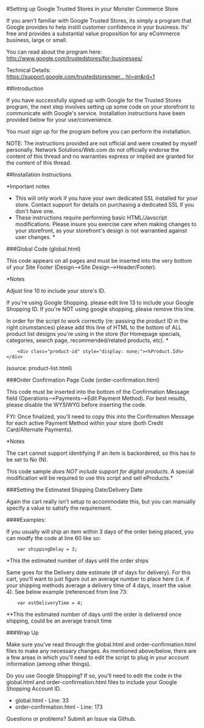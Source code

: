 #Setting up Google Trusted Stores in your Monster Commerce Store

If you aren't familiar with Google Trusted Stores, its simply a program that Google provides to help instill customer confidence in your business. Its' free and provides a substantial value proposition for any eCommerce business, large or small.

You can read about the program here: http://www.google.com/trustedstores/for-businesses/

Technical Details: https://support.google.com/trustedstoresmer...;hl=en&rd=1


##Introduction


If you have successfully signed up with Google for the Trusted Stores program, the next step involves setting up some code on your storefront to communicate with Google's service. Installation instructions have been provided below for your use/convenience.

You must sign up for the program before you can perform the installation. 

NOTE: The instructions provided are not official and were created by myself personally. Network Solutions/Web.com do not officially endorse the content of this thread and no warranties express or implied are granted for the content of this thread.

##Installation Instructions

*Important notes

- This will only work if you have your own dedicated SSL installed for your store. Contact support for details on purchasing a dedicated SSL if you don't have one.
- These instructions require performing basic HTML/Javscript modifications. Please insure you exercise care when making changes to your storefront, as your storefront's design is not warrantied against user changes. *


###Global Code (global.html)

This code appears on all pages and must be inserted into the very bottom of your Site Footer (Design-->Site Design-->Header/Footer).

*Notes

Adjust line 10 to include your store's ID.

If you're using Google Shopping. please edit line 13 to include your Google Shopping ID. If you're NOT using google shopping, please remove this line. 

In order for the script to work correctly (re: passing the product ID in the right cirumstances) please add this line of HTML to the bottom of ALL product list designs you're using in the store (for Homepage specials, categories, search page, recommended/related products, etc). *


````
    <div class="product-id" style="display: none;"><%Product.Id%></div>
````
(source: product-list.html)


###Order Confirmation Page Code (order-confirmation.html)

This code must be inserted into the bottom of the Confirmation Message field (Operations-->Payments-->Edit Payment Method). For best results, please disable the WYSIWYG before inserting the code.

FYI: Once finalized, you'll need to copy this into the Confirmation Message for each active Payment Method within your store (both Credit Card/Alternate Payments). 

*Notes

The cart cannot support identifying if an item is backordered, so this has to be set to No (N).

This code sample _does NOT include support for digital products_. A special modification will be required to use this script and sell eProducts.*


###Setting the Estimated Shipping Date/Delivery Date

Again the cart really isn't setup to accommodate this, but you can manually specify a value to satisfy the requirement.

####Examples: 

If you usually will ship an item within 3 days of the order being placed, you can modfy the code at line 60 like so:

```
    var shippingDelay = 3;
```

*This the estimated number of days until the order ships

Same goes for the Delivery date estimate (# of days for delivery). For this cart, you'll want to just figure out an average number to place here (i.e. if your shipping methods average a delivery time of 4 days, insert the value 4). See below example (referenced from line 73:

```
    var estDeliveryTime = 4;
```

**This the estimated number of days until the order is delivered once shipping, could be an average transit time



###Wrap Up

Make sure you've read through the global.html and order-confirmation.html files to make any necessary changes. As mentioned above/below, there are a few areas in which you'll need to edit the script to plug in your account information (among other things). 

Do you use Google Shopping? If so, you'll need to edit the code in the global.html and order-confirmation.html files to include your Google Shopping Account ID.

- global.html - Line: 33
- order-confirmation.html - Line: 173


Questions or problems? Submit an Issue via Github.
